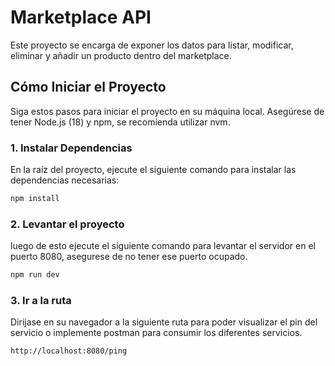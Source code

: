 # Marketplace API

Este proyecto se encarga de exponer los datos para listar, modificar, eliminar y añadir un producto dentro del marketplace.

## Cómo Iniciar el Proyecto

Siga estos pasos para iniciar el proyecto en su máquina local. Asegúrese de tener Node.js (18) y npm, se recomienda utilizar nvm.

### 1. Instalar Dependencias

En la raíz del proyecto, ejecute el siguiente comando para instalar las dependencias necesarias:

```bash
npm install
```

### 2. Levantar el proyecto

luego de esto ejecute el siguiente comando para levantar el servidor en el puerto 8080, asegurese de no tener ese puerto ocupado.

```bash
npm run dev
```

### 3. Ir a la ruta

Dirijase en su navegador  a la siguiente ruta para poder visualizar el pin del servicio o implemente postman para consumir los diferentes servicios.

```bash
http://localhost:8080/ping
```